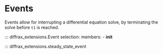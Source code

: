 # Events

Events allow for interrupting a differential equation solve, by terminating the solve before `t1` is reached.

::: diffrax_extensions.Event
    selection:
        members:
            - __init__

::: diffrax_extensions.steady_state_event
